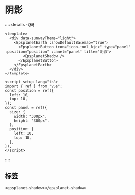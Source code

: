 #  阴影

<div data-sunwayTheme='light'>
  <EpsplanetEarth :showDefaultBasemap="true" >
    <EpsplanetButton container="#earthContainer" icon="icon-tool_swtx_yinying" type="panel" :position="position" :panel="panel" title='阴影'>
      <EpsplanetShadow/>
    </EpsplanetButton>
  </EpsplanetEarth>
</div>

<script setup lang='ts'>
import {ref} from 'vue';
const position = ref({
  left: 10,
  top: 10
});
const panel = ref({
  size: {
    width: '300px',
    height: '300px'
  },
  position: {
    left: 10,
    top: 10
  }
});
</script>

:::: details 代码

```vue
<template>
  <div data-sunwayTheme="light">
    <EpsplanetEarth :showDefaultBasemap="true">
      <EpsplanetButton icon="icon-tool_kjcx" type="panel" :position="position" :panel="panel" title="阴影">
        <EpsplanetShadow />
      </EpsplanetButton>
    </EpsplanetEarth>
  </div>
</template>

<script setup lang="ts">
import { ref } from "vue";
const position = ref({
  left: 10,
  top: 10,
});
const panel = ref({
  size: {
    width: "300px",
    height: "300px",
  },
  position: {
    left: 10,
    top: 10,
  },
});
</script>
```

::::

## 标签

```vue
<epsplanet-shadow></epsplanet-shadow>
```
